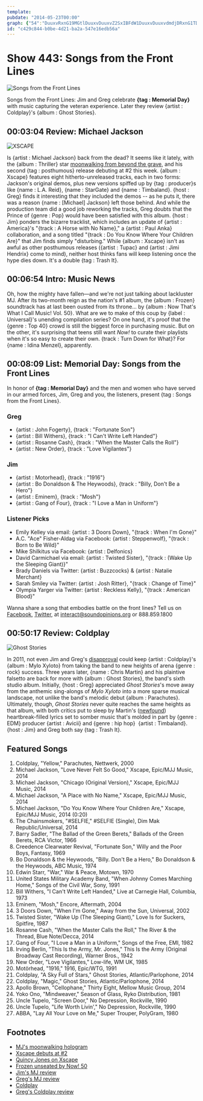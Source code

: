 ```yaml
---
template: 
pubdate: "2014-05-23T00:00"
graph: {"54":"DuuxvRxnG19MGtlDuuxvDuuxvZ2SxIBFdW1DuuxvDuuxvdmdjDRxnG1TDW5A1DFojRxnG19MGtlBFdW1BFdW1Z2SxIBFdW1aTfjj52Z2IBFdW1BFdW1fOpxKBFdW1Q85sJ3koZSaTfjj3koZSfOpxK3koZS52Z2IBHm1GBQsAMBQsAMX6cfdLheI4WZOIm","BI":"BA2KXYPNiNBA2KXBDv2bBDv2bvLqCxBDv2bwsTnr","DL":"","2BT":"1QNn4BHSck1QNn4KGjks1QNn4BMlTx1QNn4Q9HVK0DMeh1QNn4BHm1GBQsAMBIrk8CtvWPCtvWPvAtGz3TmBdBIrk8BQsAMX6cfd"}
id: "c429c844-b0be-4d21-ba2a-547e16edb56a"
---
```






# Show 443: Songs from the Front Lines

![Songs from the Front Lines](https://static.soundopinions.org/images/2014/frontlines_web.jpg)

Songs from the Front Lines: Jim and Greg celebrate **{tag : Memorial Day}** with music capturing the veteran experience. Later they review {artist : Coldplay}'s {album : Ghost Stories}.



## 00:03:04 Review: Michael Jackson

![XSCAPE](https://static.soundopinions.org/assets/443/540.jpg)

Is {artist : Michael Jackson} back from the dead? It seems like it lately, with the {album : Thriller} star [moonwalking from beyond the grave](http://www.theverge.com/2014/5/18/5729866/michael-jackson-hologram-at-billboard-music-awards), and his second {tag : posthumous} release debuting at #2 this week. {album : Xscape} features eight hitherto-unreleased tracks, each in two forms: Jackson's original demos, plus new versions spiffed up by {tag : producer}s like {name : L.A. Reid}, {name : StarGate} and {name : Timbaland}. {host : Greg} finds it interesting that they included the demos -- as he puts it, there was a reason {name : [Michael] Jackson} left those behind. And while the production team did a good job reworking the tracks, Greg doubts that the Prince of {genre : Pop} would have been satisfied with this album. {host : Jim} ponders the bizarre tracklist, which includes an update of {artist : America}'s "{track : A Horse with No Name}," a {artist : Paul Anka} collaboration, and a song titled "{track : Do You Know Where Your Children Are}" that Jim finds simply "disturbing." While {album : Xscape} isn't as awful as other posthumous releases ({artist : Tupac} and {artist : Jimi Hendrix} come to mind), neither host thinks fans will keep listening once the hype dies down. It's a double {tag : Trash It}.



## 00:06:54 Intro: Music News

Oh, how the mighty have fallen—and we're not just talking about lackluster MJ. After its two-month reign as the nation's #1 album, the {album : Frozen} soundtrack has at last been ousted from its throne... by {album : Now That's What I Call Music! Vol. 50}. What are we to make of this coup by {label : Universal}'s unending compilation series? On one hand, it's proof that the {genre : Top 40} crowd is still the biggest force in purchasing music. But on the other, it's surprising that teens still want *Now!* to curate their playlists when it's so easy to create their own. {track : Turn Down for What}? For {name : Idina Menzel}, apparently.



## 00:08:09 List: Memorial Day: Songs from the Front Lines

In honor of **{tag : Memorial Day}** and the men and women who have served in our armed forces, Jim, Greg and you, the listeners, present {tag : Songs from the Front Lines}.


### Greg

- {artist : John Fogerty}, {track : "Fortunate Son"}
- {artist : Bill Withers}, {track : "I Can't Write Left Handed"}
- {artist : Rosanne Cash}, {track : "When the Master Calls the Roll"}
- {artist : New Order}, {track : "Love Vigilantes"}


### Jim

- {artist : Motorhead}, {track : "1916"}
- {artist : Bo Donaldson & The Heywoods}, {track : "Billy, Don't Be a Hero"}
- {artist : Eminem}, {track : "Mosh"}
- {artist : Gang of Four}, {track : "I Love a Man in Uniform"}


### Listener Picks

- Emily Kelley via email: {artist : 3 Doors Down}, "{track : When I'm Gone}"
- A.C. "Ace" Fisher-Aldag via Facebook: {artist : Steppenwolf}, "{track : Born to Be Wild}"
- Mike Shilkitus via Facebook: {artist : Delfonics}
- David Carmichael via email: {artist : Twisted Sister}, "{track : (Wake Up the Sleeping Giant)}"
- Brady Daniels via Twitter: {artist : Buzzcocks} & {artist : Natalie Merchant}
- Sarah Smiley via Twitter: {artist : Josh Ritter}, "{track : Change of Time}"
- Olympia Yarger via Twitter: {artist : Reckless Kelly}, "{track : American Blood}"

Wanna share a song that embodies battle on the front lines? Tell us on [Facebook](https://www.facebook.com/soundopinions), [Twitter](https://twitter.com/soundopinions‎), at interact@soundopinions.org or 888.859.1800



## 00:50:17 Review: Coldplay

![Ghost Stories](https://static.soundopinions.org/assets/443/2BT0.jpg)

In 2011, not even Jim and Greg's [disapproval](show/310/review/coldplay) could keep {artist : Coldplay}'s {album : Mylo Xyloto} from taking the band to new heights of arena {genre : rock} success. Three years later, {name : Chris Martin} and his plaintive falsetto are back for more with {album : Ghost Stories}, the band's sixth studio album. Initially, {host : Greg} appreciated *Ghost Stories*'s move away from the anthemic sing-alongs of *Mylo Xyloto* into a more sparse musical landscape, not unlike the band's melodic debut {album : Parachutes}. Ultimately, though, *Ghost Stories* never quite reaches the same heights as that album, with both critics put to sleep by Martin's ([newfound](http://www.independent.co.uk/news/people/chris-martin-on-gwyneth-paltrow-uncoupling-if-you-cant-open-yourself-up-you-cant-appreciate-the-wonder-inside-9295002.html)) heartbreak-filled lyrics set to somber music that's molded in part by {genre : EDM} producer {artist : Avicii} and {genre : hip hop}  {artist : Timbaland}. {host : Jim} and Greg both say {tag : Trash It}.



## Featured Songs

1. Coldplay, "Yellow," Parachutes, Nettwerk, 2000
2. Michael Jackson, "Love Never Felt So Good," Xscape, Epic/MJJ Music, 2014
3. Michael Jackson, "Chicago (Original Version)," Xscape, Epic/MJJ Music, 2014
4. Michael Jackson, "A Place with No Name," Xscape, Epic/MJJ Music, 2014
5. Michael Jackson, "Do You Know Where Your Children Are," Xscape, Epic/MJJ Music, 2014 (0:20)
6. The Chainsmokers, "#SELFIE," #SELFIE (Single), Dim Mak Republic/Universal, 2014
7. Barry Sadler, "The Ballad of the Green Berets," Ballads of the Green Berets, RCA Victor, 1966
8. Creedence Clearwater Revival, "Fortunate Son," Willy and the Poor Boys, Fantasy, 1969
9. Bo Donaldson & the Heywoods, "Billy. Don't Be a Hero," Bo Donaldson & the Heywoods, ABC Music, 1974
10. Edwin Starr, "War," War & Peace, Motown, 1970
11. United States Military Academy Band, "When Johnny Comes Marching Home," Songs of the Civil War, Sony, 1991
12. Bill Withers, "I Can't Write Left Handed," Live at Carnegie Hall, Columbia, 1973
13. Eminem, "Mosh," Encore, Aftermath, 2004
14. 3 Doors Down, "When I'm Gone," Away from the Sun, Universal, 2002
15. Twisted Sister, "Wake Up (The Sleeping Giant)," Love Is for Suckers, Spitfire, 1987
16. Rosanne Cash, "When the Master Calls the Roll," The River & the Thread, Blue Note/Decca, 2014
17. Gang of Four, "I Love a Man in a Uniform," Songs of the Free, EMI, 1982
18. Irving Berlin, "This Is the Army, Mr. Jones," This Is the Army (Original Broadway Cast Recording), Warner Bros., 1942
19. New Order, "Love Vigilantes," Low-life, WM UK, 1985
20. Motörhead, "1916," 1916, Epic/WTG, 1991
21. Coldplay, "A Sky Full of Stars," Ghost Stories, Atlantic/Parlophone, 2014
22. Coldplay, "Magic," Ghost Stories, Atlantic/Parlophone, 2014
23. Apollo Brown, "Cellophane," Thirty Eight, Mellow Music Group, 2014
24. Yoko Ono, "Mindweaver," Season of Glass, Ryko Distribution, 1981
25. Uncle Tupelo, "Screen Door," No Depression, Rockville, 1990
26. Uncle Tupelo, "Life Worth Livin'," No Depression, Rockville, 1990
27. ABBA, "Lay All Your Love on Me," Super Trouper, PolyGram, 1980



## Footnotes

- [MJ's moonwalking hologram](http://www.theverge.com/2014/5/18/5729866/michael-jackson-hologram-at-billboard-music-awards)
- [Xscape debuts at #2](http://www.billboard.com/articles/news/6092255/billboard-200-black-keys-michael-jackson-albums-rascal-flatts)
- [Quincy Jones on Xscape](http://www.rollingstone.com/music/news/thriller-producer-quincy-jones-calls-new-michael-jackson-a-cash-in-20140521?utm_source=dailynewsletter&utm_medium=email&utm_campaign=newsletter)
- [Frozen unseated by Now! 50](http://artsbeat.blogs.nytimes.com/2014/05/14/now-thats-what-i-call-music-ends-frozen-soundtracks-no-1-run/?_php=true&_type=blogs&_r=0)
- [Jim's MJ review](http://www.wbez.org/blogs/jim-derogatis/2014-05/michael-jackson-still-fretting-about-lost-children-110203)
- [Greg's MJ review](http://www.chicagotribune.com/entertainment/music/turnitup/ct-michael-jackson-xscape-review-20140512,0,4536683.column)
- [Coldplay](http://www.coldplay.com/)
- [Greg's Coldplay review](http://articles.chicagotribune.com/2014-05-19/entertainment/chi-coldplay-ghost-stories-album-review-20140519_1_coldplay-chris-martin-first-album)